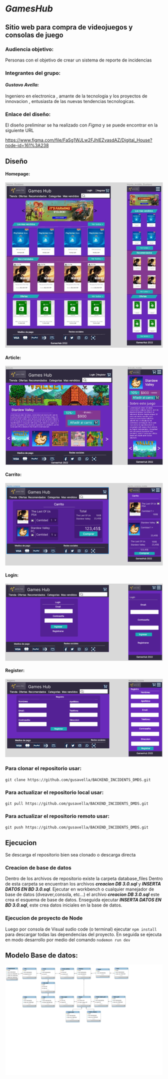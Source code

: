 # ***GamesHub***

## Sitio web para compra de videojuegos y consolas de juego

### Audiencia objetivo:

Personas con el objetivo de crear un sistema de reporte de incidencias

### Integrantes del grupo: 


#### ___Gustavo Avella:___

Ingeniero en electronica , amante de la tecnologia y los proyectos de innovacion , entusiasta de las nuevas tendencias tecnologicas.


### Enlace del diseño:

El diseño preliminar se ha realizado con *Figma* y se puede encontrar en la siguiente URL

https://www.figma.com/file/FaSg1WJLw2FJhlEZvasdAZ/Digital_House?node-id=161%3A238

## Diseño 

#### Homepage: 
![HomePage](./Wireframe/Home%20GamesHub.jpg)

#### Article: 
![Article](./Wireframe/Articulo%20GamesHub.jpg)

#### Carrito:
 ![Carrito](./Wireframe/carrito_GamesHub.PNG)

 #### Login:
 ![Login](./Wireframe/login_GamesHub.png)

 #### Register:
 ![Register](./Wireframe/registroGamesHub.png)

### Para clonar el repositorio usar:

`git clone https://github.com/gusavella/BACKEND_INCIDENTS_DMDS.git `

### Para actualizar el repositorio local usar:

`git pull https://github.com/gusavella/BACKEND_INCIDENTS_DMDS.git `

### Para actualizar el repositorio remoto usar:

`git push https://github.com/gusavella/BACKEND_INCIDENTS_DMDS.git `



## Ejecucion
Se descarga el repositorio bien sea clonado o descarga directa

### Creacion de base de datos 
Dentro de los archivos de repositorio existe la carpeta database_files
Dentro de esta carpeta se encuentran los archivos ***creacion DB 3.0.sql*** y ***INSERTA DATOS EN BD 3.0.sql***.
Ejecutar en workbench o cualquier manejador de base de datos (dveaver,consola, etc...) el archivo ***creacion DB 3.0.sql*** este crea el esquema de base de datos.
Enseguida ejecutar ***INSERTA DATOS EN BD 3.0.sql***, este crea datos iniciales en la base de datos.

### Ejecucion de proyecto de Node

Luego por consola de Visual sudio code (o terminal) ejecutar `npm install` para descargar todas las dependencias del proyecto.
En seguida se ejecuta en modo desarrollo por medio del comando `nodemon run dev`



## Modelo Base de datos:
![DB](./database_files/modelo_datos_DMDS.svg)



